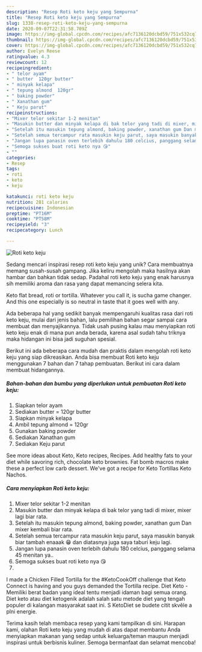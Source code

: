 ```yaml
---
description: "Resep Roti keto keju yang Sempurna"
title: "Resep Roti keto keju yang Sempurna"
slug: 1338-resep-roti-keto-keju-yang-sempurna
date: 2020-09-07T22:31:58.709Z
image: https://img-global.cpcdn.com/recipes/afc7136120dcbd59/751x532cq70/roti-keto-keju-foto-resep-utama.jpg
thumbnail: https://img-global.cpcdn.com/recipes/afc7136120dcbd59/751x532cq70/roti-keto-keju-foto-resep-utama.jpg
cover: https://img-global.cpcdn.com/recipes/afc7136120dcbd59/751x532cq70/roti-keto-keju-foto-resep-utama.jpg
author: Evelyn Reese
ratingvalue: 4.3
reviewcount: 12
recipeingredient:
- " telor ayam"
- " butter  120gr butter"
- " minyak kelapa"
- " tepung almond  120gr"
- " baking powder"
- " Xanathan gum"
- " Keju parut"
recipeinstructions:
- "Mixer telor sekitar 1-2 menitan"
- "Masukin butter dan minyak kelapa di bak telor yang tadi di mixer, mixer lagi biar rata."
- "Setelah itu masukin tepung almond, baking powder, xanathan gum Dan mixer kembali biar rata."
- "Setelah semua tercampur rata masukin keju parut, saya masukin banyak biar tambah enaaak 😁 dan diatasnya juga saya taburi keju lagi."
- "Jangan lupa panasin oven terlebih dahulu 180 celcius, panggang selama 45 menitan ya.."
- "Semoga sukses buat roti keto nya 😘"
- ""
categories:
- Resep
tags:
- roti
- keto
- keju

katakunci: roti keto keju 
nutrition: 281 calories
recipecuisine: Indonesian
preptime: "PT16M"
cooktime: "PT58M"
recipeyield: "3"
recipecategory: Lunch

---
```



![Roti keto keju](https://img-global.cpcdn.com/recipes/afc7136120dcbd59/751x532cq70/roti-keto-keju-foto-resep-utama.jpg)

Sedang mencari inspirasi resep roti keto keju yang unik? Cara membuatnya memang susah-susah gampang. Jika keliru mengolah maka hasilnya akan hambar dan bahkan tidak sedap. Padahal roti keto keju yang enak harusnya sih memiliki aroma dan rasa yang dapat memancing selera kita.

Keto flat bread, roti or tortilla. Whatever you call it, is sucha game changer. And this one especially is so neutral in taste that it goes well with any.

Ada beberapa hal yang sedikit banyak mempengaruhi kualitas rasa dari roti keto keju, mulai dari jenis bahan, lalu pemilihan bahan segar sampai cara membuat dan menyajikannya. Tidak usah pusing kalau mau menyiapkan roti keto keju enak di mana pun anda berada, karena asal sudah tahu triknya maka hidangan ini bisa jadi suguhan spesial.


Berikut ini ada beberapa cara mudah dan praktis dalam mengolah roti keto keju yang siap dikreasikan. Anda bisa membuat Roti keto keju menggunakan 7 bahan dan 7 tahap pembuatan. Berikut ini cara dalam membuat hidangannya.

<!--inarticleads1-->

##### Bahan-bahan dan bumbu yang diperlukan untuk pembuatan Roti keto keju:

1. Siapkan  telor ayam
1. Sediakan  butter = 120gr butter
1. Siapkan  minyak kelapa
1. Ambil  tepung almond = 120gr
1. Gunakan  baking powder
1. Sediakan  Xanathan gum
1. Sediakan  Keju parut


See more ideas about Keto, Keto recipes, Recipes. Add healthy fats to your diet while savoring rich, chocolate keto brownies. Fat bomb macros make these a perfect low carb dessert. We&#39;ve got a recipe for Keto Tortillas Keto Nachos. 

<!--inarticleads2-->

##### Cara menyiapkan Roti keto keju:

1. Mixer telor sekitar 1-2 menitan
1. Masukin butter dan minyak kelapa di bak telor yang tadi di mixer, mixer lagi biar rata.
1. Setelah itu masukin tepung almond, baking powder, xanathan gum Dan mixer kembali biar rata.
1. Setelah semua tercampur rata masukin keju parut, saya masukin banyak biar tambah enaaak 😁 dan diatasnya juga saya taburi keju lagi.
1. Jangan lupa panasin oven terlebih dahulu 180 celcius, panggang selama 45 menitan ya..
1. Semoga sukses buat roti keto nya 😘
1. 


I made a Chicken Filled Tortilla for the #KetoCookOff challenge that Keto Connect is having and you guys demanded the Tortilla recipe. Diet Keto - Memiliki berat badan yang ideal tentu menjadi idaman bagi semua orang. Diet keto atau diet ketogenik adalah salah satu metode diet yang tengah populer di kalangan masyarakat saat ini. S KetoDiet se budete cítit skvěle a plni energie. 

Terima kasih telah membaca resep yang kami tampilkan di sini. Harapan kami, olahan Roti keto keju yang mudah di atas dapat membantu Anda menyiapkan makanan yang sedap untuk keluarga/teman maupun menjadi inspirasi untuk berbisnis kuliner. Semoga bermanfaat dan selamat mencoba!
